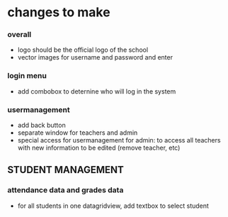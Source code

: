 # changes to make

### overall
- logo should be the official logo of the school
- vector images for username and password and enter

### login menu
- add combobox to deternine who will log in the system

### usermanagement
- add back button
- separate window for teachers and admin
- special access for usermanagement for admin: to access all teachers with new information to be edited (remove teacher, etc)

## STUDENT MANAGEMENT

### attendance data and grades data
- for all students in one datagridview, add textbox to select student
